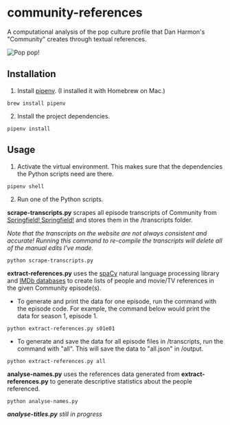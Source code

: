 # community-references

A computational analysis of the pop culture profile that Dan Harmon's "Community" creates through textual references.

![Pop pop!](https://media.giphy.com/media/xtIYfyKf16xJm/giphy.gif)

## Installation

1. Install [pipenv](https://pypi.org/project/pipenv/). (I installed it with Homebrew on Mac.)
```
brew install pipenv
```

2. Install the project dependencies.
```
pipenv install
```

## Usage

1. Activate the virtual environment. This makes sure that the dependencies the Python scripts need are there.
```
pipenv shell
```

2. Run one of the Python scripts.

**scrape-transcripts.py** scrapes all episode transcripts of Community from [Springfield! Springfield!](https://www.springfieldspringfield.co.uk/episode_scripts.php?tv-show=community) and stores them in the /transcripts folder.

*Note that the transcripts on the website are not always consistent and accurate! Running this command to re-compile the transcripts will delete all of the manual edits I've made.*

```
python scrape-transcripts.py
```

**extract-references.py** uses the [spaCy](https://spacy.io/) natural language processing library and [IMDb databases](https://www.imdb.com/interfaces/) to create lists of people and movie/TV references in the given Community episode(s).

* To generate and print the data for one episode, run the command with the episode code. For example, the command below would print the data for season 1, episode 1.

```
python extract-references.py s01e01
```

* To generate and save the data for all episode files in /transcripts, run the command with "all". This will save the data to "all.json" in /output.
```
python extract-references.py all
```

**analyse-names.py** uses the references data generated from **extract-references.py** to generate descriptive statistics about the people referenced.
```
python analyse-names.py
```

***analyse-titles.py*** *still in progress*